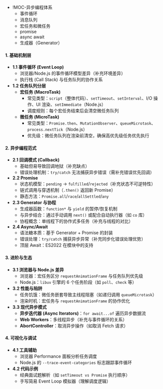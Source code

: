 + !MOC-异步编程体系
	+ 事件循环
	+ 消息队列
	+ 宏任务和微任务
	+ promise
	+ async await
	+ 生成器（Generator）




#### 1. ​**基础机制层**​

- ​**1.1 事件循环 (Event Loop)​**​
    - 浏览器/Node.js 的事件循环模型差异（补充环境差异）
    - 执行栈 (Call Stack) 与任务队列的协作关系
- ​**1.2 任务队列分层**​
    - ​**宏任务 (MacroTask)​**​
        - 常见类型：`script`（整体代码）、`setTimeout`、`setInterval`、I/O 操作、UI 渲染、`setImmediate`（Node.js）
        - 调度规则：每个宏任务结束后会清空微任务队列
    - ​**微任务 (MicroTask)​**​
        - 常见类型：`Promise.then`、`MutationObserver`、`queueMicrotask`、`process.nextTick`（Node.js）
        - 优先级：微任务队列在渲染前清空，确保高优先级任务优先执行

#### 2. ​**异步编程范式**​

- ​**2.1 回调模式 (Callback)​**​
    - 基础但易导致回调地狱（补充缺点）
    - 错误处理机制：`try/catch` 无法捕获异步错误（需补充错误优先回调）
- ​**2.2 Promise**​
    - 状态机模型：`pending` → `fulfilled`/`rejected`（补充状态不可逆特性）
    - 链式调用与穿透机制（`.then()` 返回新 Promise）
    - 静态方法：`Promise.all`/`race`/`allSettled`/`any`
- ​**2.3 Generator 与协程**​
    - 生成器函数：`function*` 与 `yield` 的暂停/恢复机制
    - 与异步结合：通过手动调用 `next()` 或配合自动执行器（如 `co` 库）
    - 协程概念：单线程下的协作式多任务（补充与线程的对比）
- ​**2.4 Async/Await**​
    - 语法糖本质：基于 Generator + Promise 的封装
    - 错误处理：`try/catch` 捕获异步异常（补充同步化错误处理优势）
    - 顶层 Await：ES2022 在模块中的支持

#### 3. ​**进阶与生态**​

- ​**3.1 浏览器与 Node.js 差异**​
    - 浏览器：宏任务区分 `requestAnimationFrame` 与任务队列优先级
    - Node.js：`libuv` 引擎的 6 个任务阶段（如 `poll`、`check` 等）
- ​**3.2 性能与陷阱**​
    - 任务饥饿：微任务嵌套导致主线程阻塞（如递归调用 `queueMicrotask`）
    - 渲染时机：宏任务与 `requestAnimationFrame` 的协作优化
- ​**3.3 现代异步模式**​
    - ​**异步迭代器 (Async Iterators)​**​：`for await...of` 遍历异步数据流
    - ​**Web Workers**​：多线程异步（补充与事件循环的关系）
    - ​**AbortController**​：取消异步操作（如取消 Fetch 请求）

#### 4. ​**可视化与调试**​

- ​**4.1 工具辅助**​
    - 浏览器 Performance 面板分析任务调度
    - Node.js 的 `--trace-event-categories` 标志跟踪事件循环
- ​**4.2 代码示例**​
    - 经典面试题解析（如 `setTimeout vs Promise` 执行顺序）
    - 手写简易 Event Loop 模拟器（理解调度逻辑）

